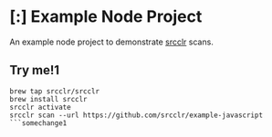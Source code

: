 # [:] Example Node Project

An example node project to demonstrate [srcclr](https://www.srcclr.com) scans.

## Try me!1

```
brew tap srcclr/srcclr
brew install srcclr
srcclr activate
srcclr scan --url https://github.com/srcclr/example-javascript
```somechange1
